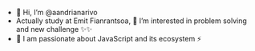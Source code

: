 - 👋 Hi, I’m @aandrianarivo
- Actually study at Emit Fianrantsoa, 👀 I’m interested in problem solving and new challenge ✨✨
- 🌱 I am passionate about JavaScript and its ecosystem ⚡

<!---
aandrianarivo/aandrianarivo is a ✨ special ✨ repository because its `README.md` (this file) appears on your GitHub profile.
You can click the Preview link to take a look at your changes.
--->

